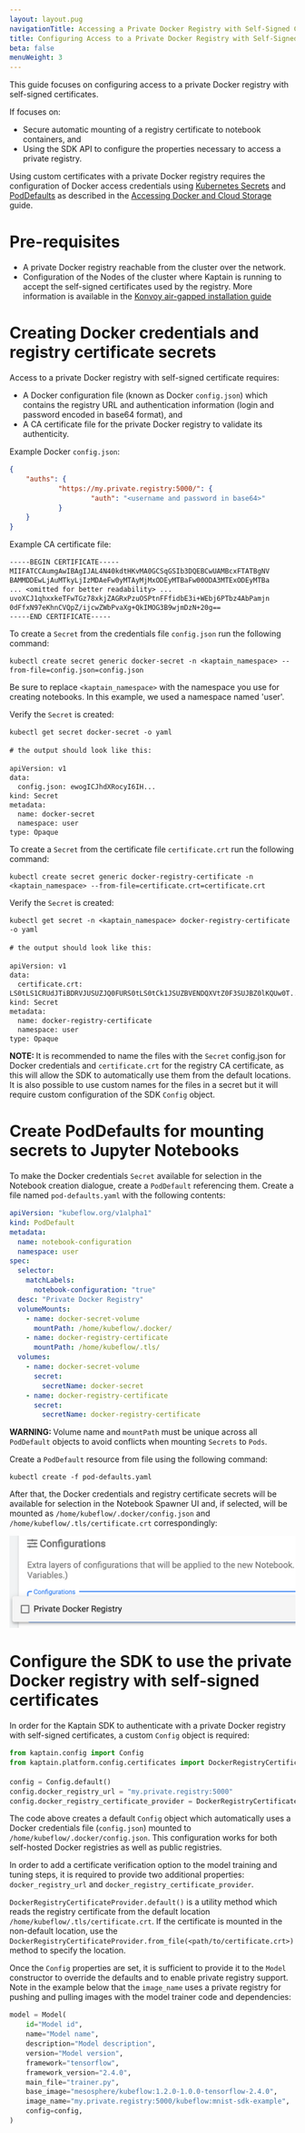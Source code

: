 ```yaml
---
layout: layout.pug
navigationTitle: Accessing a Private Docker Registry with Self-Signed Certificates
title: Configuring Access to a Private Docker Registry with Self-Signed Certificates
beta: false
menuWeight: 3
---
```


This guide focuses on configuring access to a private Docker registry with self-signed certificates.

If focuses on:

* Secure automatic mounting of a registry certificate to notebook containers, and
* Using the SDK API to configure the properties necessary to access a private registry.

Using custom certificates with a private Docker registry requires the configuration of Docker access credentials
using [Kubernetes Secrets](https://kubernetes.io/docs/concepts/configuration/secret/) and
[PodDefaults](https://www.kubeflow.org/docs/components/notebooks/setup/) as described in the
[Accessing Docker and Cloud Storage][credentials] guide.

# Pre-requisites

- A private Docker registry reachable from the cluster over the network.
- Configuration of the Nodes of the cluster where Kaptain is running to accept the self-signed certificates used by the
  registry. More information is available in the [Konvoy air-gapped installation guide][konvoy_airgapped_guide]

# Creating Docker credentials and registry certificate secrets

Access to a private Docker registry with self-signed certificate requires:

* A Docker configuration file (known as Docker `config.json`) which contains the registry URL
and authentication information (login and password encoded in base64 format), and
* A CA certificate file for the private Docker registry to validate its authenticity.

Example Docker `config.json`:

```json
{
    "auths": {
            "https://my.private.registry:5000/": {
                    "auth": "<username and password in base64>"
            }
    }
}
```

Example CA certificate file:

```text
-----BEGIN CERTIFICATE-----
MIIFATCCAumgAwIBAgIJAL4N40kdtHKvMA0GCSqGSIb3DQEBCwUAMBcxFTATBgNV
BAMMDDEwLjAuMTkyLjIzMDAeFw0yMTAyMjMxODEyMTBaFw00ODA3MTExODEyMTBa
... <omitted for better readability> ...
uvoXCJ1qhxxkeTFwTGz78xkjZAGRxPzuOSPtnFFfidbE3i+WEbj6PTbz4AbPamjn
0dFfxN97eKhnCVQpZ/ijcwZWbPvaXg+QkIMOG3B9wjmDzN+20g==
-----END CERTIFICATE-----
```

To create a `Secret` from the credentials file `config.json` run the
following command:

    kubectl create secret generic docker-secret -n <kaptain_namespace> --from-file=config.json=config.json

Be sure to replace `<kaptain_namespace>` with the namespace you use for creating notebooks.
In this example, we used a namespace named 'user'.

Verify the `Secret` is created:

```shell
kubectl get secret docker-secret -o yaml

# the output should look like this:

apiVersion: v1
data:
  config.json: ewogICJhdXRocyI6IH...
kind: Secret
metadata:
  name: docker-secret
  namespace: user
type: Opaque
```

To create a `Secret` from the certificate file `certificate.crt` run the
following command:

```shell
kubectl create secret generic docker-registry-certificate -n <kaptain_namespace> --from-file=certificate.crt=certificate.crt
```

Verify the `Secret` is created:

```shell
kubectl get secret -n <kaptain_namespace> docker-registry-certificate -o yaml

# the output should look like this:

apiVersion: v1
data:
  certificate.crt: LS0tLS1CRUdJTiBDRVJUSUZJQ0FURS0tLS0tCk1JSUZBVENDQXVtZ0F3SUJBZ0lKQUw0T...
kind: Secret
metadata:
  name: docker-registry-certificate
  namespace: user
type: Opaque
```

<p class="message--note">
<strong>NOTE: </strong>
It is recommended to name the files with the <code>Secret</code> config.json for
Docker credentials and <code>certificate.crt</code> for the registry CA certificate,
as this will allow the SDK to automatically use them from the default locations.
It is also possible to use custom names for the files in a secret but it will
require custom configuration of the SDK <code>Config</code> object.
</p>

# Create PodDefaults for mounting secrets to Jupyter Notebooks

To make the Docker credentials `Secret` available for selection in the Notebook
creation dialogue, create a `PodDefault` referencing them. Create
a file named `pod-defaults.yaml` with the following contents:

```yaml
apiVersion: "kubeflow.org/v1alpha1"
kind: PodDefault
metadata:
  name: notebook-configuration
  namespace: user
spec:
  selector:
    matchLabels:
      notebook-configuration: "true"
  desc: "Private Docker Registry"
  volumeMounts:
    - name: docker-secret-volume
      mountPath: /home/kubeflow/.docker/
    - name: docker-registry-certificate
      mountPath: /home/kubeflow/.tls/
  volumes:
    - name: docker-secret-volume
      secret:
        secretName: docker-secret
    - name: docker-registry-certificate
      secret:
        secretName: docker-registry-certificate
```

<p class="message--warning">
<strong>WARNING: </strong>
Volume name and <code>mountPath</code> must be unique across all <code>PodDefault</code> objects to avoid conflicts when
mounting <code>Secrets</code> to <code>Pods</code>.
</p>

Create a `PodDefault` resource from file using the following command:

```shell
kubectl create -f pod-defaults.yaml
```

After that, the Docker credentials and registry certificate secrets
will be available for selection in the Notebook Spawner UI and, if
selected, will be mounted as `/home/kubeflow/.docker/config.json` and
`/home/kubeflow/.tls/certificate.crt` correspondingly:

![image](img/private_docker_registry.png)

# Configure the SDK to use the private Docker registry with self-signed certificates

In order for the Kaptain SDK to authenticate with a private Docker
registry with self-signed certificates, a custom `Config` object is required:

```python
from kaptain.config import Config
from kaptain.platform.config.certificates import DockerRegistryCertificateProvider

config = Config.default()
config.docker_registry_url = "my.private.registry:5000"
config.docker_registry_certificate_provider = DockerRegistryCertificateProvider.default()
```

The code above creates a default `Config` object which automatically
uses a Docker credentials file (`config.json`) mounted to
`/home/kubeflow/.docker/config.json`. This configuration works for both self-hosted Docker registries
as well as public registries.

In order to add a certificate verification option to the model training
and tuning steps, it is required to provide two additional properties:
`docker_registry_url` and `docker_registry_certificate_provider`.

`DockerRegistryCertificateProvider.default()` is a utility method which
reads the registry certificate from the default location
`/home/kubeflow/.tls/certificate.crt`. If the certificate is
mounted in the non-default location, use the
`DockerRegistryCertificateProvider.from_file(<path/to/certificate.crt>)`
method to specify the location.

Once the `Config` properties are set, it is sufficient to provide it to
the `Model` constructor to override the defaults and to enable private
registry support. Note in the example below that the `image_name` uses a private registry for
pushing and pulling images with the model trainer code and dependencies:

```python
model = Model(
    id="Model id",
    name="Model name",
    description="Model description",
    version="Model version",
    framework="tensorflow",
    framework_version="2.4.0",
    main_file="trainer.py",
    base_image="mesosphere/kubeflow:1.2.0-1.0.0-tensorflow-2.4.0",
    image_name="my.private.registry:5000/kubeflow:mnist-sdk-example",
    config=config,
)
```
[credentials]: ../credentials/
[konvoy_airgapped_guide]: /dkp/konvoy/latest/choose_infrastructure/aws/air-gapped/
